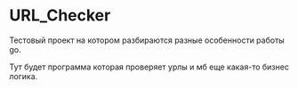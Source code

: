 # URL_Checker
Тестовый проект на котором разбираются разные особенности работы go.

Тут будет программа которая проверяет урлы и мб еще какая-то бизнес логика.

